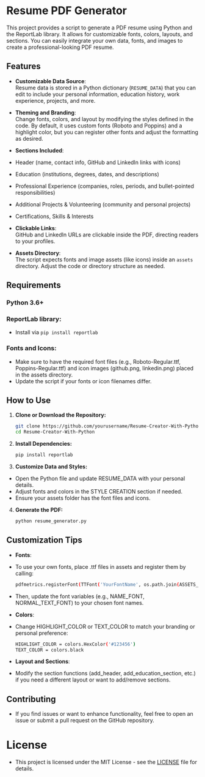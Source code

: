 # Resume PDF Generator
This project provides a script to generate a PDF resume using Python and the ReportLab library. It allows for customizable fonts, colors, layouts, and sections. You can easily integrate your own data, fonts, and images to create a professional-looking PDF resume.

## Features
- **Customizable Data Source**:  
  Resume data is stored in a Python dictionary (`RESUME_DATA`) that you can edit to include your personal information, education history, work experience, projects, and more.

- **Theming and Branding**:  
  Change fonts, colors, and layout by modifying the styles defined in the code. By default, it uses custom fonts (Roboto and Poppins) and a highlight color, but you can register other fonts and adjust the formatting as desired.
- **Sections Included**:  
- Header (name, contact info, GitHub and LinkedIn links with icons)
- Education (institutions, degrees, dates, and descriptions)
- Professional Experience (companies, roles, periods, and bullet-pointed responsibilities)
- Additional Projects & Volunteering (community and personal projects)
- Certifications, Skills & Interests
- **Clickable Links**:  
GitHub and LinkedIn URLs are clickable inside the PDF, directing readers to your profiles.
- **Assets Directory**:  
The script expects fonts and image assets (like icons) inside an `assets` directory. Adjust the code or directory structure as needed.
## Requirements
### Python 3.6+
### ReportLab library:
- Install via `pip install reportlab`
### Fonts and Icons:
- Make sure to have the required font files (e.g., Roboto-Regular.ttf, Poppins-Regular.ttf) and icon images (github.png, linkedin.png) placed in the assets directory.
- Update the script if your fonts or icon filenames differ.

## How to Use
1. **Clone or Download the Repository:**

   ```bash
   git clone https://github.com/yourusername/Resume-Creator-With-Python.git
   cd Resume-Creator-With-Python

2. **Install Dependencies:**

   ```bash
   pip install reportlab

3. **Customize Data and Styles:**

- Open the Python file and update RESUME_DATA with your personal details.
- Adjust fonts and colors in the STYLE CREATION section if needed.
- Ensure your assets folder has the font files and icons.

4. **Generate the PDF:**

    ```bash
    python resume_generator.py
   
## Customization Tips
- **Fonts**:

- To use your own fonts, place .ttf files in assets and register them by calling:

    ```bash
    pdfmetrics.registerFont(TTFont('YourFontName', os.path.join(ASSETS_DIR, 'YourFontFile.ttf')))
    
- Then, update the font variables (e.g., NAME_FONT, NORMAL_TEXT_FONT) to your chosen font names.

- **Colors**:  

- Change HIGHLIGHT_COLOR or TEXT_COLOR to match your branding or personal preference:

    ```bash
    HIGHLIGHT_COLOR = colors.HexColor('#123456')
    TEXT_COLOR = colors.black     

- **Layout and Sections**:  

- Modify the section functions (add_header, add_education_section, etc.) if you need a different layout or want to add/remove sections.

## Contributing
- If you find issues or want to enhance functionality, feel free to open an issue or submit a pull request on the GitHub repository.

# License
- This project is licensed under the MIT License - see the [LICENSE](LICENSE) file for details.
